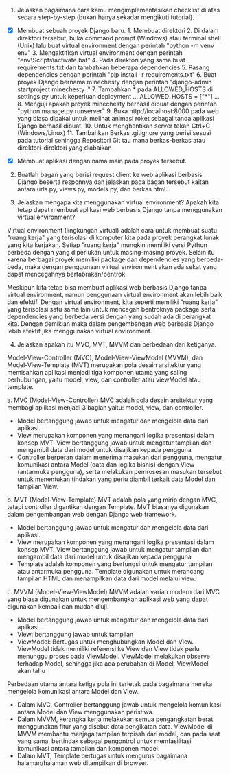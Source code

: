 1. Jelaskan bagaimana cara kamu mengimplementasikan checklist di atas secara step-by-step (bukan hanya sekadar mengikuti tutorial).
- [x] Membuat sebuah proyek Django baru.
      1. Membuat direktori
      2. Di dalam direktori tersebut, buka command prompt (Windows) atau terminal shell (Unix) lalu buat virtual environment dengan perintah "python -m venv env"
      3. Mengaktifkan virtual environment dengan perintah "env\Scripts\activate.bat"
      4. Pada direktori yang sama buat requirements.txt dan tambahkan beberapa dependencies
      5. Pasang dependencies dengan perintah "pip install -r requirements.txt"
      6. Buat proyek Django bernama minechesty dengan perintah "django-admin startproject minechesty ."
      7. Tambahkan * pada ALLOWED_HOSTS di settings.py untuk keperluan deployment
        ...
        ALLOWED_HOSTS = ["*"]
        ...
      8. Menguji apakah proyek minechesty berhasil dibuat dengan perintah "python manage.py runserver"
      9. Buka http://localhost:8000 pada web yang biasa dipakai untuk melihat animasi roket sebagai tanda aplikasi Django berhasil dibuat.
      10. Untuk menghentikan server tekan Ctrl+C (Windows/Linux)
      11. Tambahkan Berkas .gitignore yang berisi sesuai pada tutorial sehingga Repositori Git tau mana berkas-berkas atau direktori-direktori yang diabaikan
- [x] Membuat aplikasi dengan nama main pada proyek tersebut.
      




2. Buatlah bagan yang berisi request client ke web aplikasi berbasis Django beserta responnya dan jelaskan pada bagan tersebut kaitan antara urls.py, views.py, models.py, dan berkas html.


3. Jelaskan mengapa kita menggunakan virtual environment? Apakah kita tetap dapat membuat aplikasi web berbasis Django tanpa menggunakan virtual environment?

Virtual environment (lingkungan virtual) adalah cara untuk membuat suatu "ruang kerja" yang terisolasi di komputer kita pada proyek perangkat lunak yang kita kerjakan. Setiap "ruang kerja" mungkin memiliki versi Python berbeda dengan yang diperlukan untuk masing-masing proyek. Selain itu karena berbagai proyek memiliki package dan dependencies yang berbeda-beda, maka dengan penggunaan virtual environment akan ada sekat yang dapat mencegahnya bertabrakan/bentrok.

Meskipun kita tetap bisa membuat aplikasi web berbasis Django tanpa virtual environment, namun penggunaan virtual environment akan lebih baik dan efektif. Dengan virtual environment, kita seperti memiliki "ruang kerja" yang terisolasi satu sama lain untuk mencegah bentroknya package serta dependencies yang berbeda versi dengan yang sudah ada di perangkat kita. Dengan demikian maka dalam pengembangan web berbasis Django lebih efektif jika menggunakan virtual environment.

4. Jelaskan apakah itu MVC, MVT, MVVM dan perbedaan dari ketiganya.

Model-View-Controller (MVC), Model-View-ViewModel (MVVM), dan Model-View-Template (MVT) merupakan pola desain arsitektur yang memisahkan aplikasi menjadi tiga komponen utama yang saling berhubungan, yaitu model, view, dan controller atau viewModel atau template. 

a. MVC (Model-View-Controller)
MVC adalah pola desain arsitektur yang membagi aplikasi menjadi 3 bagian yaitu: model, view, dan controller.
- Model bertanggung jawab untuk mengatur dan mengelola data dari aplikasi.
- View merupakan komponen yang menangani logika presentasi dalam konsep MVT. View bertanggung jawab untuk mengatur tampilan dan mengambil data dari model untuk disajikan kepada pengguna
- Controller berperan dalam menerima masukan dari pengguna, mengatur komunikasi antara Model (data dan logika bisnis) dengan View (antarmuka pengguna), serta melakukan pemrosesan masukan tersebut untuk menentukan tindakan yang perlu diambil terkait data Model dan tampilan View.

b. MVT (Model-View-Template)
MVT adalah pola yang mirip dengan MVC, tetapi controller digantikan dengan Template. MVT biasanya digunakan dalam pengembangan web dengan Django web framework.
- Model bertanggung jawab untuk mengatur dan mengelola data dari aplikasi.
- View merupakan komponen yang menangani logika presentasi dalam konsep MVT. View bertanggung jawab untuk mengatur tampilan dan mengambil data dari model untuk disajikan kepada pengguna
- Template adalah komponen yang berfungsi untuk mengatur tampilan atau antarmuka pengguna. Template digunakan untuk merancang tampilan HTML dan menampilkan data dari model melalui view.

c. MVVM (Model-View-ViewModel)
MVVM adalah varian modern dari MVC yang biasa digunakan untuk mengembangkan aplikasi web yang dapat digunakan kembali dan mudah diuji.
- Model bertanggung jawab untuk mengatur dan mengelola data dari aplikasi.
- View: bertanggung jawab untuk tampilan
- ViewModel: Bertugas untuk menghubungkan Model dan View. ViewModel tidak memiliki referensi ke View dan View tidak perlu menunggu proses pada ViewModel. ViewModel melakukan observe terhadap Model, sehingga jika ada perubahan di Model, ViewModel akan tahu

Perbedaan utama antara ketiga pola ini terletak pada bagaimana mereka mengelola komunikasi antara Model dan View. 
* Dalam MVC, Controller bertanggung jawab untuk mengelola komunikasi antara Model dan View menggunakan peristiwa. 
* Dalam MVVM, kerangka kerja melakukan semua pengangkatan berat menggunakan fitur yang disebut data pengikatan data. ViewModel di MVVM membantu menjaga tampilan terpisah dari model, dan pada saat yang sama, bertindak sebagai pengontrol untuk memfasilitasi komunikasi antara tampilan dan komponen model. 
* Dalam MVT, Template bertugas untuk mengurus bagaimana halaman/halaman web ditampilkan di browser.
